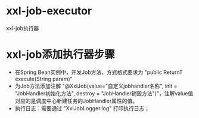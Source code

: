 # xxl-job-executor
xxl-job执行器
# xxl-job添加执行器步骤
- 在Spring Bean实例中，开发Job方法，方式格式要求为 "public ReturnT<String> execute(String param)"
- 为Job方法添加注解 "@XxlJob(value="自定义jobhandler名称", init = "JobHandler初始化方法", destroy = "JobHandler销毁方法")"，注解value值对应的是调度中心新建任务的JobHandler属性的值。
- 执行日志：需要通过 "XxlJobLogger.log" 打印执行日志；